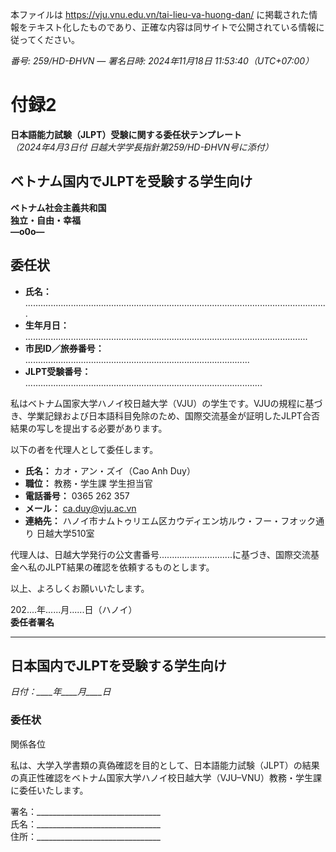 本ファイルは https://vju.vnu.edu.vn/tai-lieu-va-huong-dan/ に掲載された情報をテキスト化したものであり、正確な内容は同サイトで公開されている情報に従ってください。

*番号: 259/HD-ĐHVN — 署名日時: 2024年11月18日 11:53:40（UTC+07:00）*

# 付録2

**日本語能力試験（JLPT）受験に関する委任状テンプレート**  
*（2024年4月3日付 日越大学学長指針第259/HD-ĐHVN号に添付）*

## ベトナム国内でJLPTを受験する学生向け

**ベトナム社会主義共和国**  
**独立・自由・幸福**  
**—o0o—**

## 委任状

- **氏名：** ........................................................................................................................
- **生年月日：** ................................................................................................................
- **市民ID／旅券番号：** .........................................................................................
- **JLPT受験番号：** ..............................................................................................

私はベトナム国家大学ハノイ校日越大学（VJU）の学生です。VJUの規程に基づき、学業記録および日本語科目免除のため、国際交流基金が証明したJLPT合否結果の写しを提出する必要があります。

以下の者を代理人として委任します。

- **氏名：** カオ・アン・ズイ（Cao Anh Duy）
- **職位：** 教務・学生課 学生担当官
- **電話番号：** 0365 262 357
- **メール：** ca.duy@vju.ac.vn
- **連絡先：** ハノイ市ナムトゥリエム区カウディエン坊ルウ・フー・フオック通り 日越大学510室

代理人は、日越大学発行の公文書番号.............................に基づき、国際交流基金へ私のJLPT結果の確認を依頼するものとします。

以上、よろしくお願いいたします。

202....年......月......日（ハノイ）  
**委任者署名**

---

## 日本国内でJLPTを受験する学生向け

*日付：____年____月____日*

### 委任状

関係各位

私は、大学入学書類の真偽確認を目的として、日本語能力試験（JLPT）の結果の真正性確認をベトナム国家大学ハノイ校日越大学（VJU–VNU）教務・学生課に委任いたします。

署名：_______________________________  
氏名：_______________________________  
住所：_______________________________
